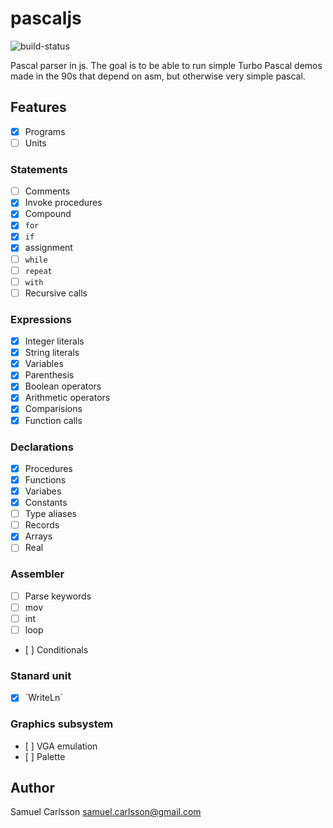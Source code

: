 # pascaljs

![build-status](https://travis-ci.org/vidstige/pascaljs.svg?branch=master)

Pascal parser in js. The goal is to be able to run simple Turbo Pascal demos
made in the 90s that depend on asm, but otherwise very simple pascal.

## Features
- [x] Programs
- [ ] Units

### Statements
- [ ] Comments
- [x] Invoke procedures
- [x] Compound
- [x] `for`
- [x] `if`
- [x] assignment
- [ ] `while`
- [ ] `repeat`
- [ ] `with`
- [ ] Recursive calls

### Expressions
- [x] Integer literals
- [x] String literals
- [x] Variables
- [x] Parenthesis
- [x] Boolean operators
- [x] Arithmetic operators
- [x] Comparisions
- [x] Function calls

### Declarations
- [x] Procedures
- [x] Functions
- [x] Variabes
- [x] Constants
- [ ] Type aliases
- [ ] Records
- [x] Arrays
- [ ] Real

### Assembler
- [ ] Parse keywords
- [ ] mov
- [ ] int
- [ ] loop
- [ ] Conditionals

### Stanard unit
- [x] `WriteLn´

### Graphics subsystem
- [ ] VGA emulation
- [ ] Palette


## Author
Samuel Carlsson <samuel.carlsson@gmail.com>
